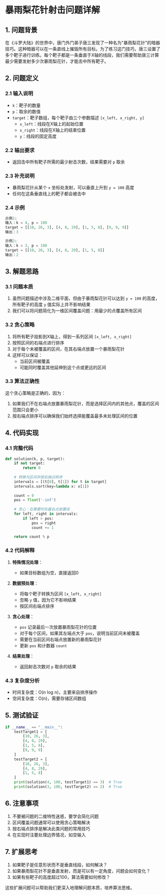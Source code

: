 # 暴雨梨花针射击问题详解

## 1. 问题背景

在《斗罗大陆》的世界中，唐门外门弟子唐三发现了一种名为"暴雨梨花针"的暗器技巧。这种暗器可以在一条直线上摧毁所有目标。为了练习这门技巧，唐三设置了多个靶子进行训练。每个靶子都是一条垂直于X轴的线段，我们需要帮助唐三计算最少需要发射多少次暴雨梨花针，才能击中所有靶子。

## 2. 问题定义

### 2.1 输入说明
- `k`：靶子的数量
- `p`：取余的数值
- `target`：靶子数组，每个靶子由三个参数描述 `[x_left, x_right, y]`
  - `x_left`：线段在X轴上的起始位置
  - `x_right`：线段在X轴上的结束位置
  - `y`：线段的固定高度

### 2.2 输出要求
- 返回击中所有靶子所需的最少射击次数，结果需要对 `p` 取余

### 2.3 补充说明
- 暴雨梨花针从某个 `x` 坐标处发射，可以垂直上升到 `y = 100` 高度
- 任何在这条垂直线上的靶子都会被击中

### 2.4 示例
```python
示例1:
输入：k = 4, p = 100
target = [[10, 26, 3], [4, 8, 29], [1, 5, 8], [9, 9, 9]]
输出：3

示例2:
输入：k = 3, p = 100
target = [[10, 26, 3], [4, 8, 29], [1, 5, 8]]
输出：2
```

## 3. 解题思路

### 3.1 问题本质
1. 虽然问题描述中涉及二维平面，但由于暴雨梨花针可以达到 `y = 100` 的高度，所有靶子的高度 `y` 值实际上并不影响结果
2. 我们可以将问题简化为一维区间覆盖问题：用最少的点覆盖所有区间

### 3.2 贪心策略
1. 将所有靶子投影到X轴上，得到一系列区间 `[x_left, x_right]`
2. 按照区间的右端点进行排序
3. 对于每个未被覆盖的区间，在其右端点放置一个暴雨梨花针
4. 这样可以保证：
   - 当前区间被覆盖
   - 可能同时覆盖其他延伸到这个点或更远的区间

### 3.3 算法正确性
这个贪心策略是正确的，因为：
1. 如果我们不在右端点放置暴雨梨花针，而是选择区间内的其他点，覆盖的区间范围只会更小
2. 按右端点排序可以确保我们始终选择能覆盖最多未处理区间的位置

## 4. 代码实现

### 4.1 完整代码
```python
def solution(k, p, target):
    if not target:
        return 0
        
    # 转换为区间并按右端点排序
    intervals = [(t[0], t[1]) for t in target]
    intervals.sort(key=lambda x: x[1])
    
    count = 0
    pos = float('-inf')
    
    # 贪心：在需要时在最右点放置线
    for left, right in intervals:
        if left > pos:
            pos = right
            count += 1
            
    return count % p
```

### 4.2 代码解释
1. **特殊情况处理**：
   - 如果目标数组为空，直接返回0

2. **数据预处理**：
   - 将每个靶子转换为区间 `[x_left, x_right]`
   - 忽略 `y` 值，因为它不影响结果
   - 按区间右端点排序

3. **贪心处理**：
   - `pos` 记录最后一次放置暴雨梨花针的位置
   - 对于每个区间，如果其左端点大于 `pos`，说明当前区间未被覆盖
   - 需要在当前区间右端点放置新的暴雨梨花针
   - 更新 `pos` 和计数器 `count`

4. **结果处理**：
   - 返回射击次数对 `p` 取余的结果

### 4.3 复杂度分析
- 时间复杂度：O(n log n)，主要来自排序操作
- 空间复杂度：O(n)，需要存储区间数组

## 5. 测试验证
```python
if __name__ == "__main__":
    testTarget1 = [
        [10, 26, 3],
        [4, 8, 29],
        [1, 5, 8],
        [9, 9, 9]
    ]
    testTarget2 = [
        [10, 26, 3],
        [4, 8, 29],
        [1, 5, 8]
    ]
    print(solution(4, 100, testTarget1) == 3)  # True
    print(solution(3, 100, testTarget2) == 2)  # True
```

## 6. 注意事项
1. 不要被问题的二维特性迷惑，要学会简化问题
2. 区间覆盖问题通常可以使用贪心策略解决
3. 按右端点排序是解决此类问题的常用技巧
4. 在实现时注要处理边界情况，如空输入

## 7. 扩展思考
1. 如果靶子是任意形状而不是垂直线段，如何解决？
2. 如果暴雨梨花针不是垂直发射，而是可以有一定角度，问题会如何变化？
3. 如果有些靶子的高度超过100，算法需要如何修改？

这些扩展问题可以帮助我们更深入地理解问题本质，培养算法思维。